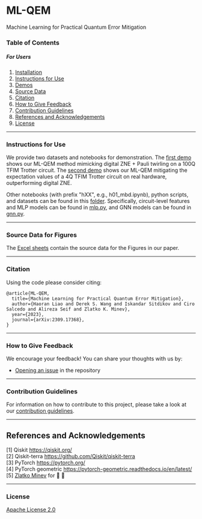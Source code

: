 # ML-QEM
Machine Learning for Practical Quantum Error Mitigation

### Table of Contents

##### For Users

1.  [Installation](./docs/installation_guide.md)
2.  [Instructions for Use](#instruction-for-use)
3.  [Demos](./docs/demos)
4.  [Source Data](#source-data-for-figures)
5.  [Citation](#citation)
6.  [How to Give Feedback](#how-to-give-feedback)
7.  [Contribution Guidelines](#contribution-guidelines)
8.  [References and Acknowledgements](#references-and-acknowledgements)
9.  [License](#license)

---------------------------------------------------------------------------------------------------

### Instructions for Use
We provide two datasets and notebooks for demonstration. The [first demo](./docs/demos/demo1_rf_mimic_zne_100q_twirl.ipynb) shows our ML-QEM method mimicking digital ZNE + Pauli twirling on a 100Q TFIM Trotter circuit. The [second demo](./docs/demos/emo2_ising_4q_hardware_plot.ipynb) shows our ML-QEM mitigating the expectation values of a 4Q TFIM Trotter circuit on real hardware, outperforming digital ZNE.

Other notebooks (with prefix "hXX", e.g., h01_mbd.ipynb), python scripts, and datasets can be found in this [folder](./docs/tutorials). Specifically, circuit-level features and MLP models can be found in [mlp.py](./docs/tutorials/mlp.py), and GNN models can be found in [gnn.py](./docs/tutorials/gnn.py).

----------------------------------------------------------------------------------------------------

### Source Data for Figures
The [Excel sheets](https://github.com/qiskit-community/blackwater/blob/c36d50f2831979ebce66c3d1c5f4b34d24af2840/docs/paper_figures/ML-QEM%20Source%20data.xlsx) contain the source data for the Figures in our paper.

----------------------------------------------------------------------------------------------------

### Citation

Using the code please consider citing:
```
@article{ML-QEM,
  title={Machine Learning for Practical Quantum Error Mitigation}, 
  author={Haoran Liao and Derek S. Wang and Iskandar Sitdikov and Ciro Salcedo and Alireza Seif and Zlatko K. Minev},
  year={2023},
  journal={arXiv:2309.17368},
}
```

----------------------------------------------------------------------------------------------------

### How to Give Feedback

We encourage your feedback! You can share your thoughts with us by:
- [Opening an issue](https://github.com/IceKhan13/blackwater/issues) in the repository


----------------------------------------------------------------------------------------------------

### Contribution Guidelines

For information on how to contribute to this project, please take a look at our [contribution guidelines](./CONTRIBUTING.md).


----------------------------------------------------------------------------------------------------

## References and Acknowledgements
[1] Qiskit https://qiskit.org/ \
[2] Qiskit-terra https://github.com/Qiskit/qiskit-terra \
[3] PyTorch https://pytorch.org/ \
[4] PyTorch geometric https://pytorch-geometric.readthedocs.io/en/latest/ \
[5] [Zlatko Minev](https://github.com/zlatko-minev) for :water_polo: :ocean:

----------------------------------------------------------------------------------------------------

### License
[Apache License 2.0](./LICENSE)
